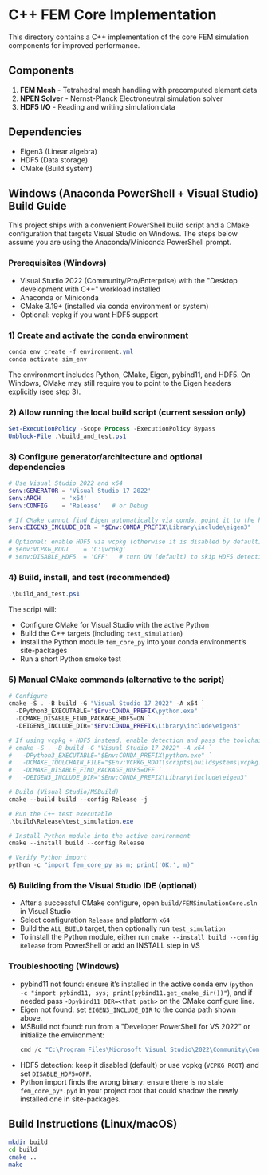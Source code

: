 # C++ FEM Core Implementation

This directory contains a C++ implementation of the core FEM simulation components for improved performance.

## Components

1. **FEM Mesh** - Tetrahedral mesh handling with precomputed element data
2. **NPEN Solver** - Nernst-Planck Electroneutral simulation solver
3. **HDF5 I/O** - Reading and writing simulation data

## Dependencies

- Eigen3 (Linear algebra)
- HDF5 (Data storage)
- CMake (Build system)

## Windows (Anaconda PowerShell + Visual Studio) Build Guide

This project ships with a convenient PowerShell build script and a CMake configuration that targets Visual Studio on Windows. The steps below assume you are using the Anaconda/Miniconda PowerShell prompt.

### Prerequisites (Windows)
- Visual Studio 2022 (Community/Pro/Enterprise) with the "Desktop development with C++" workload installed
- Anaconda or Miniconda
- CMake 3.19+ (installed via conda environment or system)
- Optional: vcpkg if you want HDF5 support

### 1) Create and activate the conda environment
```powershell
conda env create -f environment.yml
conda activate sim_env
```

The environment includes Python, CMake, Eigen, pybind11, and HDF5. On Windows, CMake may still require you to point to the Eigen headers explicitly (see step 3).

### 2) Allow running the local build script (current session only)
```powershell
Set-ExecutionPolicy -Scope Process -ExecutionPolicy Bypass
Unblock-File .\build_and_test.ps1
```

### 3) Configure generator/architecture and optional dependencies
```powershell
# Use Visual Studio 2022 and x64
$env:GENERATOR = 'Visual Studio 17 2022'
$env:ARCH      = 'x64'
$env:CONFIG    = 'Release'   # or Debug

# If CMake cannot find Eigen automatically via conda, point it to the headers
$env:EIGEN3_INCLUDE_DIR = "$Env:CONDA_PREFIX\Library\include\eigen3"

# Optional: enable HDF5 via vcpkg (otherwise it is disabled by default)
# $env:VCPKG_ROOT    = 'C:\vcpkg'
# $env:DISABLE_HDF5  = 'OFF'   # turn ON (default) to skip HDF5 detection
```

### 4) Build, install, and test (recommended)
```powershell
.\build_and_test.ps1
```

The script will:
- Configure CMake for Visual Studio with the active Python
- Build the C++ targets (including `test_simulation`)
- Install the Python module `fem_core_py` into your conda environment’s site-packages
- Run a short Python smoke test

### 5) Manual CMake commands (alternative to the script)
```powershell
# Configure
cmake -S . -B build -G "Visual Studio 17 2022" -A x64 `
  -DPython3_EXECUTABLE="$Env:CONDA_PREFIX\python.exe" `
  -DCMAKE_DISABLE_FIND_PACKAGE_HDF5=ON `
  -DEIGEN3_INCLUDE_DIR="$Env:CONDA_PREFIX\Library\include\eigen3"

# If using vcpkg + HDF5 instead, enable detection and pass the toolchain
# cmake -S . -B build -G "Visual Studio 17 2022" -A x64 `
#   -DPython3_EXECUTABLE="$Env:CONDA_PREFIX\python.exe" `
#   -DCMAKE_TOOLCHAIN_FILE="$Env:VCPKG_ROOT\scripts\buildsystems\vcpkg.cmake" `
#   -DCMAKE_DISABLE_FIND_PACKAGE_HDF5=OFF `
#   -DEIGEN3_INCLUDE_DIR="$Env:CONDA_PREFIX\Library\include\eigen3"

# Build (Visual Studio/MSBuild)
cmake --build build --config Release -j

# Run the C++ test executable
.\build\Release\test_simulation.exe

# Install Python module into the active environment
cmake --install build --config Release

# Verify Python import
python -c "import fem_core_py as m; print('OK:', m)"
```

### 6) Building from the Visual Studio IDE (optional)
- After a successful CMake configure, open `build/FEMSimulationCore.sln` in Visual Studio
- Select configuration `Release` and platform `x64`
- Build the `ALL_BUILD` target, then optionally run `test_simulation`
- To install the Python module, either run `cmake --install build --config Release` from PowerShell or add an INSTALL step in VS

### Troubleshooting (Windows)
- pybind11 not found: ensure it’s installed in the active conda env (`python -c "import pybind11, sys; print(pybind11.get_cmake_dir())"`), and if needed pass `-Dpybind11_DIR=<that path>` on the CMake configure line.
- Eigen not found: set `EIGEN3_INCLUDE_DIR` to the conda path shown above.
- MSBuild not found: run from a "Developer PowerShell for VS 2022" or initialize the environment:
  ```powershell
  cmd /c "C:\Program Files\Microsoft Visual Studio\2022\Community\Common7\Tools\VsDevCmd.bat" -arch=amd64
  ```
- HDF5 detection: keep it disabled (default) or use vcpkg (`VCPKG_ROOT`) and set `DISABLE_HDF5=OFF`.
- Python import finds the wrong binary: ensure there is no stale `fem_core_py*.pyd` in your project root that could shadow the newly installed one in site-packages.

## Build Instructions (Linux/macOS)

```bash
mkdir build
cd build
cmake ..
make
```
